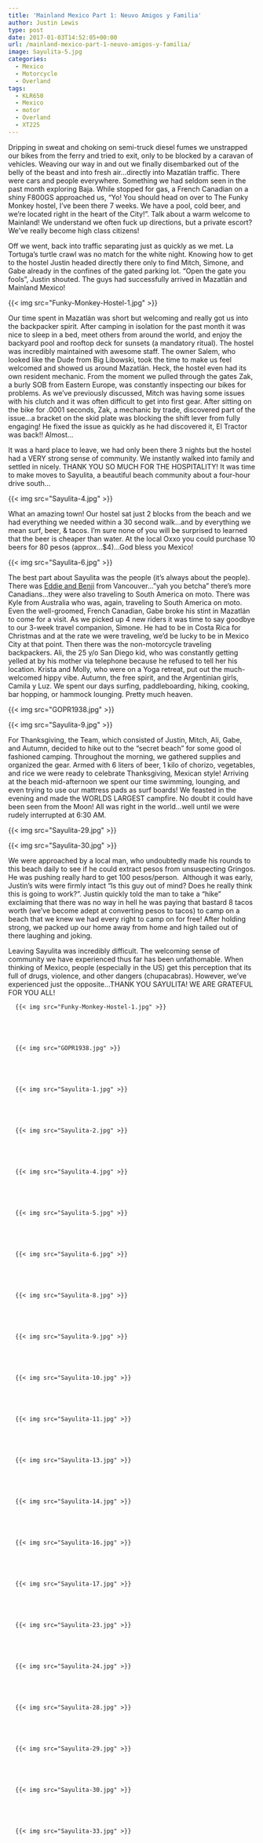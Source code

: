 ```yaml
---
title: 'Mainland Mexico Part 1: Neuvo Amigos y Familia'
author: Justin Lewis
type: post
date: 2017-01-03T14:52:05+00:00
url: /mainland-mexico-part-1-neuvo-amigos-y-familia/
image: Sayulita-5.jpg
categories:
  - Mexico
  - Motorcycle
  - Overland
tags:
  - KLR650
  - Mexico
  - motor
  - Overland
  - XT225
---
```

Dripping in sweat and choking on semi-truck diesel fumes we unstrapped our bikes from the ferry and tried to exit, only to be blocked by a caravan of vehicles. Weaving our way in and out we finally disembarked out of the belly of the beast and into fresh air…directly into Mazatlán traffic. There were cars and people everywhere. Something we had seldom seen in the past month exploring Baja. While stopped for gas, a French Canadian on a shiny F800GS approached us, “Yo! You should head on over to The Funky Monkey hostel, I’ve been there 7 weeks. We have a pool, cold beer, and we’re located right in the heart of the City!”. Talk about a warm welcome to Mainland! We understand we often fuck up directions, but a private escort? We’ve really become high class citizens!

Off we went, back into traffic separating just as quickly as we met. La Tortuga’s turtle crawl was no match for the white night. Knowing how to get to the hostel Justin headed directly there only to find Mitch, Simone, and Gabe already in the confines of the gated parking lot. “Open the gate you fools”, Justin shouted. The guys had successfully arrived in Mazatlán and Mainland Mexico!


  {{< img src="Funky-Monkey-Hostel-1.jpg" >}}
		      



Our time spent in Mazatlán was short but welcoming and really got us into the backpacker spirit. After camping in isolation for the past month it was nice to sleep in a bed, meet others from around the world, and enjoy the backyard pool and rooftop deck for sunsets (a mandatory ritual). The hostel was incredibly maintained with awesome staff. The owner Salem, who looked like the Dude from Big Libowski, took the time to make us feel welcomed and showed us around Mazatlán. Heck, the hostel even had its own resident mechanic. From the moment we pulled through the gates Zak, a burly SOB from Eastern Europe, was constantly inspecting our bikes for problems. As we’ve previously discussed, Mitch was having some issues with his clutch and it was often difficult to get into first gear. After sitting on the bike for .0001 seconds, Zak, a mechanic by trade, discovered part of the issue…a bracket on the skid plate was blocking the shift lever from fully engaging! He fixed the issue as quickly as he had discovered it, El Tractor was back!! Almost…

It was a hard place to leave, we had only been there 3 nights but the hostel had a VERY strong sense of community. We instantly walked into family and settled in nicely. THANK YOU SO MUCH FOR THE HOSPITALITY! It was time to make moves to Sayulita, a beautiful beach community about a four-hour drive south…


  {{< img src="Sayulita-4.jpg" >}}
		      


What an amazing town! Our hostel sat just 2 blocks from the beach and we had everything we needed within a 30 second walk…and by everything we mean surf, beer, & tacos. I’m sure none of you will be surprised to learned that the beer is cheaper than water. At the local Oxxo you could purchase 10 beers for 80 pesos (approx…$4)…God bless you Mexico!


  {{< img src="Sayulita-6.jpg" >}}
		      


The best part about Sayulita was the people (it’s always about the people).  There was [Eddie and Benji][1] from Vancouver…”yah you betcha” there’s more Canadians…they were also traveling to South America on moto. There was Kyle from Australia who was, again, traveling to South America on moto. Even the well-groomed, French Canadian, Gabe broke his stint in Mazatlán to come for a visit. As we picked up 4 new riders it was time to say goodbye to our 3-week travel companion, Simone. He had to be in Costa Rica for Christmas and at the rate we were traveling, we’d be lucky to be in Mexico City at that point. Then there was the non-motorcycle traveling backpackers. Ali, the 25 y/o San Diego kid, who was constantly getting yelled at by his mother via telephone because he refused to tell her his location. Krista and Molly, who were on a Yoga retreat, put out the much-welcomed hippy vibe. Autumn, the free spirit, and the Argentinian girls, Camila y Luz. We spent our days surfing, paddleboarding, hiking, cooking, bar hopping, or hammock lounging. Pretty much heaven.


  {{< img src="GOPR1938.jpg" >}}
		      


  {{< img src="Sayulita-9.jpg" >}}
		      


For Thanksgiving, the Team, which consisted of Justin, Mitch, Ali, Gabe, and Autumn, decided to hike out to the “secret beach” for some good ol fashioned camping. Throughout the morning, we gathered supplies and organized the gear. Armed with 6 liters of beer, 1 kilo of chorizo, vegetables, and rice we were ready to celebrate Thanksgiving, Mexican style! Arriving at the beach mid-afternoon we spent our time swimming, lounging, and even trying to use our mattress pads as surf boards! We feasted in the evening and made the WORLDS LARGEST campfire. No doubt it could have been seen from the Moon! All was right in the world…well until we were rudely interrupted at 6:30 AM.


  {{< img src="Sayulita-29.jpg" >}}
		      


  {{< img src="Sayulita-30.jpg" >}}
		      


We were approached by a local man, who undoubtedly made his rounds to this beach daily to see if he could extract pesos from unsuspecting Gringos. He was pushing really hard to get 100 pesos/person.  Although it was early, Justin’s wits were firmly intact “Is this guy out of mind? Does he really think this is going to work?”. Justin quickly told the man to take a “hike” exclaiming that there was no way in hell he was paying that bastard 8 tacos worth (we’ve become adept at converting pesos to tacos) to camp on a beach that we knew we had every right to camp on for free! After holding strong, we packed up our home away from home and high tailed out of there laughing and joking.

Leaving Sayulita was incredibly difficult. The welcoming sense of community we have experienced thus far has been unfathomable. When thinking of Mexico, people (especially in the US) get this perception that its full of drugs, violence, and other dangers (chupacabras). However, we’ve experienced just the opposite…THANK YOU SAYULITA! WE ARE GRATEFUL FOR YOU ALL!





      {{< img src="Funky-Monkey-Hostel-1.jpg" >}}
                
    



      {{< img src="GOPR1938.jpg" >}}
                
    



      {{< img src="Sayulita-1.jpg" >}}
                
    



      {{< img src="Sayulita-2.jpg" >}}
                
    



      {{< img src="Sayulita-4.jpg" >}}
                
    



      {{< img src="Sayulita-5.jpg" >}}
                
    



      {{< img src="Sayulita-6.jpg" >}}
                
    



      {{< img src="Sayulita-8.jpg" >}}
                
    



      {{< img src="Sayulita-9.jpg" >}}
                
    



      {{< img src="Sayulita-10.jpg" >}}
                
    



      {{< img src="Sayulita-11.jpg" >}}
                
    



      {{< img src="Sayulita-13.jpg" >}}
                
    



      {{< img src="Sayulita-14.jpg" >}}
                
    



      {{< img src="Sayulita-16.jpg" >}}
                
    



      {{< img src="Sayulita-17.jpg" >}}
                
    



      {{< img src="Sayulita-23.jpg" >}}
                
    



      {{< img src="Sayulita-24.jpg" >}}
                
    



      {{< img src="Sayulita-28.jpg" >}}
                
    



      {{< img src="Sayulita-29.jpg" >}}
                
    



      {{< img src="Sayulita-30.jpg" >}}
                
    



      {{< img src="Sayulita-33.jpg" >}}
                
    






 [1]: http://www.millennialmotorcyclediaries.com/